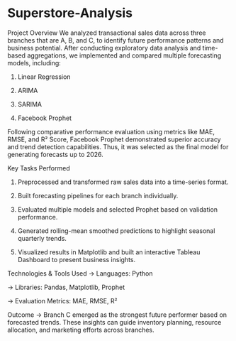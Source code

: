 # Superstore-Analysis
Project Overview
We analyzed transactional sales data across three branches that are A, B, and C, to identify future performance patterns and business potential. After conducting exploratory data analysis and time-based aggregations, we implemented and compared multiple forecasting models, including:

1. Linear Regression

2. ARIMA

3. SARIMA

4. Facebook Prophet

Following comparative performance evaluation using metrics like MAE, RMSE, and R² Score, Facebook Prophet demonstrated superior accuracy and trend detection capabilities. Thus, it was selected as the final model for generating forecasts up to 2026.

Key Tasks Performed
1. Preprocessed and transformed raw sales data into a time-series format.

2. Built forecasting pipelines for each branch individually.

3. Evaluated multiple models and selected Prophet based on validation performance.

4. Generated rolling-mean smoothed predictions to highlight seasonal quarterly trends.

5. Visualized results in Matplotlib and built an interactive Tableau Dashboard to present business insights.

Technologies & Tools Used
-> Languages: Python

-> Libraries: Pandas, Matplotlib, Prophet

-> Evaluation Metrics: MAE, RMSE, R²

Outcome
-> Branch C emerged as the strongest future performer based on forecasted trends. These insights can guide inventory planning, resource allocation, and marketing efforts across branches.
